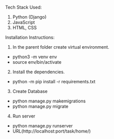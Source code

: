 Tech Stack Used:
1. Python (Django) 
2. JavaScript
3. HTML, CSS

Installation Instructions:
1. In the parent folder create virtual environment. 
- python3 -m venv env
- source env/bin/activate
2. Install the dependencies.
- python -m pip install -r requirements.txt
3. Create Database
- python manage.py makemigrations
- python manage.py migrate
4. Run server
- python manage.py runserver
- URL(http://localhost:port/task/home/)
